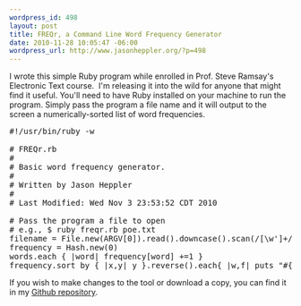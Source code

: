 ```yaml
--- 
wordpress_id: 498
layout: post
title: FREQr, a Command Line Word Frequency Generator
date: 2010-11-28 10:05:47 -06:00
wordpress_url: http://www.jasonheppler.org/?p=498
---
```

I wrote this simple Ruby program while enrolled in Prof. Steve Ramsay's Electronic Text course.  I'm releasing it into the wild for anyone that might find it useful.  You'll need to have Ruby installed on your machine to run the program.  Simply pass the program a file name and it will output to the screen a numerically-sorted list of word frequencies.  <!--more-->

<pre lang="ruby" line="1">
#!/usr/bin/ruby -w

# FREQr.rb
#
# Basic word frequency generator.
#
# Written by Jason Heppler
#
# Last Modified: Wed Nov 3 23:53:52 CDT 2010

# Pass the program a file to open
# e.g., $ ruby freqr.rb poe.txt
filename = File.new(ARGV[0]).read().downcase().scan(/[\w']+/)
frequency = Hash.new(0)
words.each { |word| frequency[word] +=1 }
frequency.sort_by { |x,y| y }.reverse().each{ |w,f| puts "#{f}, #{w}" }
</pre>

If you wish to make changes to the tool or download a copy, you can find it in my <a href="https://github.com/hepplerj/FREQr">Github repository</a>.
